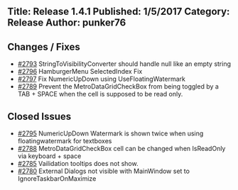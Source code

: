 Title: Release 1.4.1
Published: 1/5/2017
Category: Release
Author: punker76
---

## Changes / Fixes

- [#2793](https://github.com/MahApps/MahApps.Metro/pull/2793) StringToVisibilityConverter should handle null like an empty string
- [#2796](https://github.com/MahApps/MahApps.Metro/pull/2796) HamburgerMenu SelectedIndex Fix
- [#2797](https://github.com/MahApps/MahApps.Metro/pull/2797) Fix NumericUpDown using UseFloatingWatermark
- [#2789](https://github.com/MahApps/MahApps.Metro/pull/2789) Prevent the MetroDataGridCheckBox from being toggled by a TAB + SPACE when the cell is supposed to be read only.

## Closed Issues

- [#2795](https://github.com/MahApps/MahApps.Metro/issues/2795) NumericUpDown Watermark is shown twice when using floatingwatermark for textboxes
- [#2788](https://github.com/MahApps/MahApps.Metro/issues/2788) MetroDataGridCheckBox cell can be changed when IsReadOnly via keyboard + space
- [#2785](https://github.com/MahApps/MahApps.Metro/issues/2785) Vailidation tooltips does not show.
- [#2780](https://github.com/MahApps/MahApps.Metro/issues/2780) External Dialogs not visible with MainWindow set to IgnoreTaskbarOnMaximize

